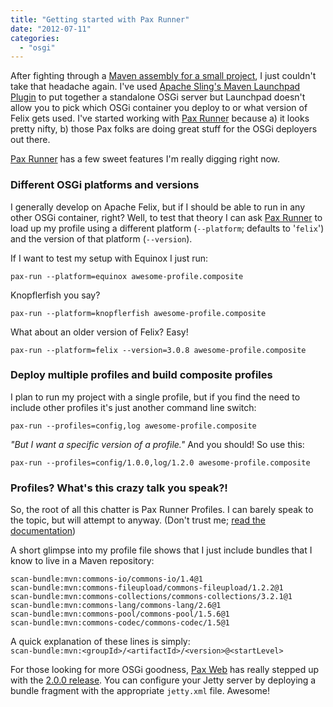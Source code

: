 ```yaml
---
title: "Getting started with Pax Runner"
date: "2012-07-11"
categories: 
  - "osgi"
---
```


After fighting through a [Maven assembly for a small project](https://source.sakaiproject.org/contrib//cans/cans_AA/trunk/dist/src/main/assembly/bin.xml "Maven assembly for a small project"), I just couldn't take that headache again. I've used [Apache Sling's Maven Launchpad Plugin](http://sling.apache.org/site/maven-launchpad-plugin.html "Apache Sling's Maven Launchpad Plugin") to put together a standalone OSGi server but Launchpad doesn't allow you to pick which OSGi container you deploy to or what version of Felix gets used. I've started working with [Pax Runner](http://team.ops4j.org/wiki/display/paxrunner/Pax+Runner "Pax Runner") because a) it looks pretty nifty, b) those Pax folks are doing great stuff for the OSGi deployers out there.

[Pax Runner](http://team.ops4j.org/wiki/display/paxrunner/Pax+Runner "Pax Runner") has a few sweet features I'm really digging right now.

<!--more-->

### Different OSGi platforms and versions

I generally develop on Apache Felix, but if I should be able to run in any other OSGi container, right? Well, to test that theory I can ask [Pax Runner](http://team.ops4j.org/wiki/display/paxrunner/Pax+Runner "Pax Runner") to load up my profile using a different platform (`--platform`; defaults to '`felix`') and the version of that platform (`--version`).

If I want to test my setup with Equinox I just run:

```
pax-run --platform=equinox awesome-profile.composite
```

Knopflerfish you say?

```
pax-run --platform=knopflerfish awesome-profile.composite
```

What about an older version of Felix? Easy!

```
pax-run --platform=felix --version=3.0.8 awesome-profile.composite
```

### Deploy multiple profiles and build composite profiles

I plan to run my project with a single profile, but if you find the need to include other profiles it's just another command line switch:

```
pax-run --profiles=config,log awesome-profile.composite
```

_"But I want a specific version of a profile."_ And you should! So use this:

```
pax-run --profiles=config/1.0.0,log/1.2.0 awesome-profile.composite
```

### Profiles? What's this crazy talk you speak?!

So, the root of all this chatter is Pax Runner Profiles. I can barely speak to the topic, but will attempt to anyway. (Don't trust me; [read the documentation](http://team.ops4j.org/wiki/display/paxrunner/Advanced+profiles+topics "read the documentation"))

A short glimpse into my profile file shows that I just include bundles that I know to live in a Maven repository:

```
scan-bundle:mvn:commons-io/commons-io/1.4@1
scan-bundle:mvn:commons-fileupload/commons-fileupload/1.2.2@1
scan-bundle:mvn:commons-collections/commons-collections/3.2.1@1
scan-bundle:mvn:commons-lang/commons-lang/2.6@1
scan-bundle:mvn:commons-pool/commons-pool/1.5.6@1
scan-bundle:mvn:commons-codec/commons-codec/1.5@1
```

A quick explanation of these lines is simply:  
`scan-bundle:mvn:<groupId>/<artifactId>/<version>@<startLevel>`

For those looking for more OSGi goodness, [Pax Web](http://team.ops4j.org/wiki/display/paxweb/Pax+Web "Pax Web") has really stepped up with the [2.0.0 release](http://team.ops4j.org/wiki/display/paxweb/Pax+Web+-+2.0.0 "2.0.0 release"). You can configure your Jetty server by deploying a bundle fragment with the appropriate `jetty.xml` file. Awesome!
